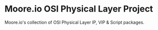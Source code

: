 # Moore.io OSI Physical Layer Project
Moore.io's collection of OSI Physical Layer IP, VIP & Script packages.
